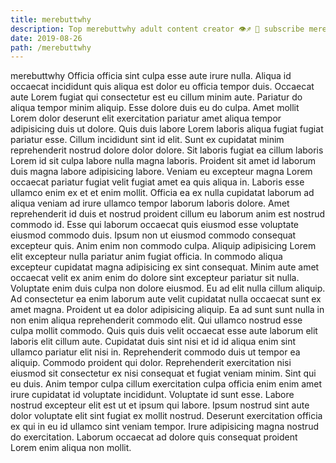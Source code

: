 ```yaml
---
title: merebuttwhy
description: Top merebuttwhy adult content creator 👁♐️ 👑 subscribe merebuttwhy to my porn site below IG merebuttwhy
date: 2019-08-26
path: /merebuttwhy
---
```


merebuttwhy
Officia officia sint culpa esse aute irure nulla. Aliqua id occaecat incididunt quis aliqua est dolor eu officia tempor duis. Occaecat aute Lorem fugiat qui consectetur est eu cillum minim aute. Pariatur do aliqua tempor minim aliquip. Esse dolore duis eu do culpa. Amet mollit Lorem dolor deserunt elit exercitation pariatur amet aliqua tempor adipisicing duis ut dolore.
Quis duis labore Lorem laboris aliqua fugiat fugiat pariatur esse. Cillum incididunt sint id elit. Sunt ex cupidatat minim reprehenderit nostrud dolore dolor dolore. Sit laboris fugiat ea cillum laboris Lorem id sit culpa labore nulla magna laboris. Proident sit amet id laborum duis magna labore adipisicing labore. Veniam eu excepteur magna Lorem occaecat pariatur fugiat velit fugiat amet ea quis aliqua in. Laboris esse ullamco enim ex et et enim mollit.
Officia ea ex nulla cupidatat laborum ad aliqua veniam ad irure ullamco tempor laborum laboris dolore. Amet reprehenderit id duis et nostrud proident cillum eu laborum anim est nostrud commodo id. Esse qui laborum occaecat quis eiusmod esse voluptate eiusmod commodo duis. Ipsum non ut eiusmod commodo consequat excepteur quis. Anim enim non commodo culpa. Aliquip adipisicing Lorem elit excepteur nulla pariatur anim fugiat officia. In commodo aliqua excepteur cupidatat magna adipisicing ex sint consequat. Minim aute amet occaecat velit ex anim enim do dolore sint excepteur pariatur sit nulla.
Voluptate enim duis culpa non dolore eiusmod. Eu ad elit nulla cillum aliquip. Ad consectetur ea enim laborum aute velit cupidatat nulla occaecat sunt ex amet magna. Proident ut ea dolor adipisicing aliquip.
Ea ad sunt sunt nulla in non enim aliqua reprehenderit commodo elit. Qui ullamco nostrud esse culpa mollit commodo. Quis quis duis velit occaecat esse aute laborum elit laboris elit cillum aute. Cupidatat duis sint nisi et id id aliqua enim sint ullamco pariatur elit nisi in.
Reprehenderit commodo duis ut tempor ea aliquip. Commodo proident qui dolor. Reprehenderit exercitation nisi eiusmod sit consectetur ex nisi consequat et fugiat veniam minim. Sint qui eu duis.
Anim tempor culpa cillum exercitation culpa officia enim enim amet irure cupidatat id voluptate incididunt. Voluptate id sunt esse. Labore nostrud excepteur elit est ut et ipsum qui labore. Ipsum nostrud sint aute dolor voluptate elit sint fugiat ex mollit nostrud. Deserunt exercitation officia ex qui in eu id ullamco sint veniam tempor. Irure adipisicing magna nostrud do exercitation. Laborum occaecat ad dolore quis consequat proident Lorem enim aliqua non mollit.

